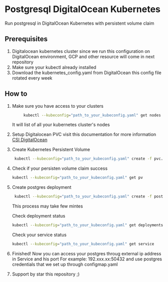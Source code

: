 # Postgresql DigitalOcean Kubernetes 
Run postgresql in DigitalOcean Kubernetes with persistent volume claim


## Prerequisites
1. Digitalocean kubernetes cluster since we run this configuration on DigitalOcean environment, GCP and other resource will come in next repository
2. Make sure your kubectl already installed
3. Download the kubernetes_config.yaml from DigitalOcean this config file rotated every week


## How to
1. Make sure you have access to your clusters
   ```bash
        kubectl --kubeconfig="path_to_your_kubeconfig.yaml" get nodes
    ```

    It will list of all your kubernetes cluster's nodes

2. Setup Digitalocean PVC visit this documentation for more information
   [CSI DigitalOcean](https://github.com/digitalocean/csi-digitalocean)

3. Create Kubernetes Persistent Volume
   ```bash
    kubectl --kubeconfig="path_to_your_kubeconfig.yaml" create -f pvc.yaml
    ```

4. Check if your persisten volume claim success
   ```bash
   kubectl --kubeconfig="path_to_your_kubeconfig.yaml" get pv
    ```

5. Create postgres deployment
   ```bash
    kubectl --kubeconfig="path_to_your_kubeconfig.yaml" create -f postgres.yaml
    ```
    This process may take few mintes

    Check deployment status
    ```bash
    kubectl --kubeconfig="path_to_your_kubeconfig.yaml" get deployments
    ```

    Check your service status
    ```bash
    kubectl --kubeconfig="path_to_your_kubeconfig.yaml" get service
    ```

7. Finished! Now you can access your postgres throug external ip address in Service and his port
   For example: 192.xxx.xx:50432 and use postgres credentials that we set up through configmap.yaml

8. Support by star this repository ;)